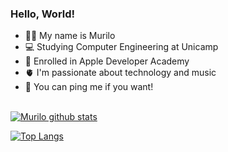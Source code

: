### Hello, World! 

- 🙋‍♂️ My name is Murilo
- 💻 Studying Computer Engineering at Unicamp
- 🍎 Enrolled in Apple Developer Academy
- 🫀 I'm passionate about technology and music
- 💬 You can ping me if you want!

<br/>[![Murilo github stats](https://github-readme-stats.vercel.app/api?username=murilo-goncalves&count_private=true&count_private=true&theme=radical)](https://github.com/murilo-goncalves/github-readme-stats)

[![Top Langs](https://github-readme-stats.vercel.app/api/top-langs/?username=murilo-goncalves&layout=compact&theme=radical)](https://github.com/murilo-goncalves/github-readme-stats)
